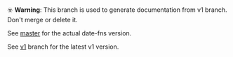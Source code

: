 ☣️ **Warning**: This branch is used to generate documentation from v1 branch.
Don't merge or delete it.

See [master](https://github.com/date-fns/date-fns) for the actual date-fns version.

See [v1](https://github.com/date-fns/date-fns/tree/v1) branch for the latest v1 version.
